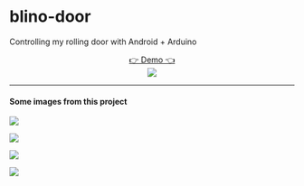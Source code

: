 # blino-door
Controlling my rolling door with Android + Arduino

<p align="center">
  <a href="https://www.youtube.com/watch?v=c68qOvfNWek">👉 Demo 👈</a>
  <br>
  <img src="https://img.youtube.com/vi/c68qOvfNWek/0.jpg">
</p>

___
#### Some images from this project
![](https://i.imgur.com/I7W31RA.jpg)

![](https://i.imgur.com/GrEQBNs.jpg)


![](https://i.imgur.com/I2FMUUD.jpg)

![](https://i.imgur.com/3221HCY.jpg)
